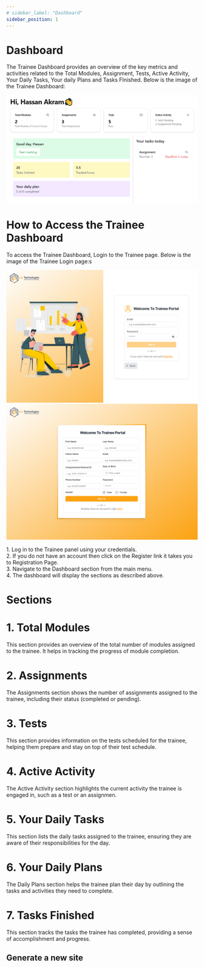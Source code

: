 ```yaml
---
# sidebar_label: "Dashboard"
sidebar_position: 1
---
```


<link rel="stylesheet" href="path/to/custom.css"/>

# Dashboard

<div class="mt-5">The Trainee Dashboard provides an overview of the key metrics and activities related to the Total Modules, Assignment, Tests, Active Activity, Your Daily Tasks, Your daily Plans and Tasks FInished. Below is the image of the Trainee Dashboard:</div>

<img src="https://github.com/aisaanwar62/Docusaurus-document/blob/main/static/img/trainee-dashboard.png?raw=true
" class="w-auto h-auto my-8 border shadow-md"/>

<h1 class="font-bold">How to Access the Trainee Dashboard</h1>
<div class="mt-5">To access the Trainee Dashboard, Login to the Trainee page. Below is the image of the Trainee Login page:s</div>

<img src="https://github.com/aisaanwar62/Docusaurus-document/blob/main/static/img/traineelogin.png?raw=true
" class="w-auto h-auto my-8 border shadow-md"/>
<img src="https://github.com/aisaanwar62/Docusaurus-document/blob/main/static/img/traineeregister.png?raw=true
" class="w-auto h-auto my-8 border shadow-md"/>

<div class="mt-5">1. Log in to the Trainee panel using your credentials.</div>
<div class="mt-5">2. If you do not have an account then click on the Register link it takes you to Registration Page.</div>
<div class="mt-5">3. Navigate to the Dashboard section from the main menu.</div>
<div class="mt-5">4. The dashboard will display the sections as described above.</div>

<h1 class="font-bold mt-5">Sections</h1>
<h1 class="font-semibold mt-3">1. Total Modules</h1>
<div class="mt-5">This section provides an overview of the total number of modules assigned to the trainee. It helps in tracking the progress of module completion.</div>

<h1 class="font-semibold mt-3">2. Assignments</h1>
<div class="mt-5">The Assignments section shows the number of assignments assigned to the trainee, including their status (completed or pending).</div>

<h1 class="font-semibold mt-3">3. Tests</h1>
<div class="mt-5">This section provides information on the tests scheduled for the trainee, helping them prepare and stay on top of their test schedule.</div>

<h1 class="font-semibold mt-3">4. Active Activity</h1>
<div class="mt-5">The Active Activity section highlights the current activity the trainee is engaged in, such as a test or an assignmen.</div>
<h1 class="font-semibold mt-3">5. Your Daily Tasks</h1>
<div class="mt-5">This section lists the daily tasks assigned to the trainee, ensuring they are aware of their responsibilities for the day.</div>

<h1 class="font-semibold mt-3">6. Your Daily Plans</h1>
<div class="mt-5">The Daily Plans section helps the trainee plan their day by outlining the tasks and activities they need to complete.</div>

<h1 class="font-semibold mt-3">7. Tasks Finished</h1>
<div class="mt-5">This section tracks the tasks the trainee has completed, providing a sense of accomplishment and progress.</div>

## Generate a new site
